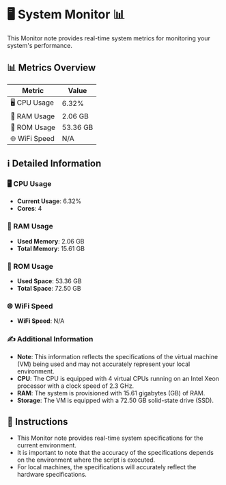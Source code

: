 
# 🖥️ System Monitor 📊

This Monitor note provides real-time system metrics for monitoring your system's performance.

## 📊 Metrics Overview

| Metric                    | Value             |
| ------------------------- | ----------------- |
| 🖥️ CPU Usage              | 6.32%       |
| 💾 RAM Usage              | 2.06 GB       |
| 💽 ROM Usage              | 53.36 GB       |
| 🌐 WiFi Speed             | N/A      |

## ℹ️ Detailed Information

### 🖥️ CPU Usage

- **Current Usage**: 6.32%
- **Cores**: 4

### 💾 RAM Usage

- **Used Memory**: 2.06 GB
- **Total Memory**: 15.61 GB

### 💽 ROM Usage

- **Used Space**: 53.36 GB
- **Total Space**: 72.50 GB

### 🌐 WiFi Speed

- **WiFi Speed**: N/A


### ✍️ Additional Information

- **Note**: This information reflects the specifications of the virtual machine (VM) being used and may not accurately represent your local environment.
- **CPU**: The CPU is equipped with  4 virtual CPUs running on an Intel Xeon processor with a clock speed of 2.3 GHz.
- **RAM**: The system is provisioned with 15.61 gigabytes (GB) of RAM.
- **Storage**: The VM is equipped with a 72.50 GB solid-state drive (SSD).

## 📝 Instructions

- This Monitor note provides real-time system specifications for the current environment.
- It is important to note that the accuracy of the specifications depends on the environment where the script is executed.
- For local machines, the specifications will accurately reflect the hardware specifications.
